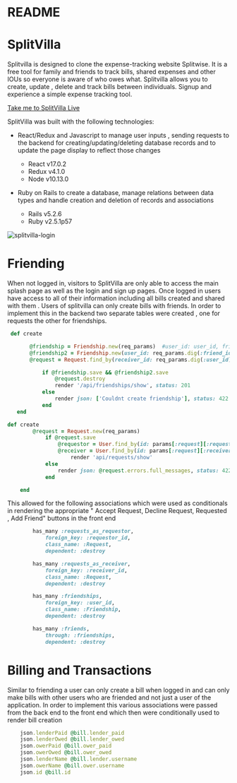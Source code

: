 # README

# SplitVilla

Splitvilla is designed to clone the expense-tracking website Splitwise. It is a free tool for family and friends to track bills, shared expenses and other IOUs so everyone is aware of who owes what. Splitvilla allows you to create, update , delete and track bills between individuals. Signup and experience a simple expense tracking tool.

[Take me to SplitVilla Live](https://splitvilla.herokuapp.com/#/)

SplitVilla was built with the following technologies:

- React/Redux and Javascript to manage user inputs , sending requests to the backend for creating/updating/deleting database records and to update the page display to reflect those changes

  - React v17.0.2
  - Redux v4.1.0
  - Node v10.13.0

- Ruby on Rails to create a database, manage relations between data types and handle creation and deletion of records and associations
  - Rails v5.2.6
  - Ruby v2.5.1p57
  
![splitvilla-login](https://user-images.githubusercontent.com/37554840/124335338-f8f74080-db67-11eb-9443-641dbec01514.gif)

# Friending

When not logged in, visitors to SplitVilla are only able to access the main splash page as well as the login and sign up pages. Once logged in users have access to all of their information including all bills created and shared with them . Users of splitvilla can only create bills with friends. In order to implement this in the backend two separate tables were created , one for requests the other for friendships.

```ruby
 def create

       @friendship = Friendship.new(req_params)  #user_id: user_id, friend_id: friend_d
       @friendship2 = Friendship.new(user_id: req_params.dig(:friend_id), friend_id: req_params.dig(:user_id))
       @request = Request.find_by(receiver_id: req_params.dig(:user_id), requestor_id: req_params.dig(:friend_id))

           if @friendship.save && @friendship2.save
               @request.destroy
               render '/api/friendships/show', status: 201
           else
               render json: ['Couldnt create friendship'], status: 422
           end
   end
```

```ruby
def create
        @request = Request.new(req_params)
            if @request.save
                @requestor = User.find_by(id: params[:request][:requestor_id])
                @receiver = User.find_by(id: params[:request][:receiver_id])
                    render 'api/requests/show'
            else
                render json: @request.errors.full_messages, status: 422
            end

    end
```

This allowed for the following associations which were used as conditionals in rendering the appropriate " Accept Request, Decline Request, Requested , Add Friend" buttons in the front end

```ruby
        has_many :requests_as_requestor,
            foreign_key: :requestor_id,
            class_name: :Request,
            dependent: :destroy

        has_many :requests_as_receiver,
            foreign_key: :receiver_id,
            class_name: :Request,
            dependent: :destroy

        has_many :friendships,
            foreign_key: :user_id,
            class_name: :Friendship,
            dependent: :destroy

        has_many :friends,
            through: :friendships,
            dependent: :destroy
```

# Billing and Transactions

Similar to friending a user can only create a bill when logged in and can only make bills with other users who are friended and not just a user of the application. In order to implement this various associations were passed from the back end to the front end which then were conditionally used to render bill creation

```ruby
    json.lenderPaid @bill.lender_paid
    json.lenderOwed @bill.lender_owed
    json.owerPaid @bill.ower_paid
    json.owerOwed @bill.ower_owed
    json.lenderName @bill.lender.username
    json.owerName @bill.ower.username
    json.id @bill.id
```
